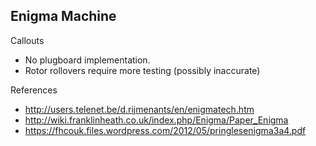 ## Enigma Machine ##

Callouts
- No plugboard implementation.
- Rotor rollovers require more testing (possibly inaccurate)

References
- http://users.telenet.be/d.rijmenants/en/enigmatech.htm
- http://wiki.franklinheath.co.uk/index.php/Enigma/Paper_Enigma
- https://fhcouk.files.wordpress.com/2012/05/pringlesenigma3a4.pdf


